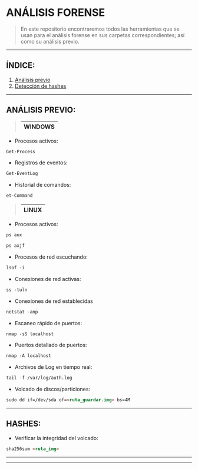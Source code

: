 # ANÁLISIS FORENSE

> En este repositorio encontraremos todos las herramientas que se usan para el análisis forense en sus carpetas correspondientes; así como su análisis previo. 

---

## ÍNDICE:
1. [Análisis previo](#análisis-previo)
2. [Detección de hashes](#hashes)

<!--------------------------------- ANALISIS PREVIO ----------------------------------------->

---

## ANÁLISIS PREVIO:

> | WINDOWS |
> |-----------|

- Procesos activos:
```markdown
Get-Process
```

- Registros de eventos:
```markdown
Get-EventLog
```

- Historial de comandos:
```markdown
et-Command
```

  
> | LINUX |
> |-----------|

- Procesos activos:
```markdown
ps aux
```
```markdown
ps axjf
```

- Procesos de red escuchando:
```markdown
lsof -i
```

- Conexiones de red activas:
```markdown
ss -tuln
```

- Conexiones de red establecidas
```markdown
netstat -anp
```

- Escaneo rápido de puertos:
```markdown
nmap -sS localhost
```

- Puertos detallado de puertos:
```markdown
nmap -A localhost
```

- Archivos de Log en tiempo real:
```markdown
tail -f /var/log/auth.log
```

- Volcado de discos/particiones:
```markdown
sudo dd if=/dev/sda of=<ruta_guardar.img> bs=4M
```

---

<!---------------------------------- USO DE HASHES ----------------------------------------->

## HASHES:

- Verificar la integridad del volcado:
```markdown
sha256sum <ruta_img>
```

---

---

